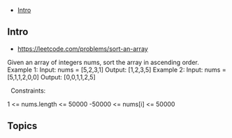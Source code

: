 - [Intro](#intro)

## Intro

- https://leetcode.com/problems/sort-an-array

Given an array of integers nums, sort the array in ascending order.
 
Example 1:
Input: nums = [5,2,3,1]
Output: [1,2,3,5]
Example 2:
Input: nums = [5,1,1,2,0,0]
Output: [0,0,1,1,2,5]

 
Constraints:

1 <= nums.length <= 50000
-50000 <= nums[i] <= 50000



## Topics



